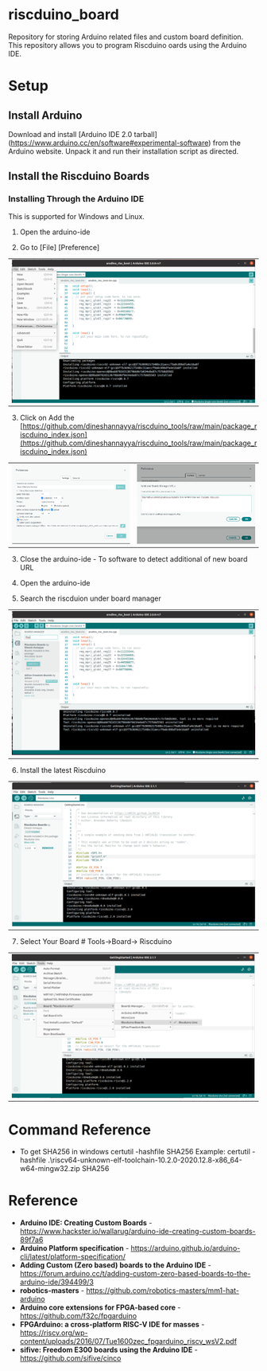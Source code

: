 # riscduino_board
Repository for storing Arduino related files and custom board definition.
This repository allows you to program Riscduino oards using the Arduino IDE.

# Setup #

## Install Arduino ##

Download and install [Arduino IDE 2.0 tarball] (https://www.arduino.cc/en/software#experimental-software) from the Arduino website. Unpack it and run their installation script as directed.

## Install the Riscduino Boards ##

### Installing Through the Arduino IDE ###

This is supported for Windows and Linux.

1. Open the arduino-ide

2. Go to [File] [Preference]
<table>
  <tr>
    <td  align="center"><img src="./docs/source/_static/Riscdunio-board-install-0.png" ></td>
  </tr>
</table>

3. Click on <Additional Board Manager URL>
   Add the [https://github.com/dineshannayya/riscduino_tools/raw/main/package_riscduino_index.json](https://github.com/dineshannayya/riscduino_tools/raw/main/package_riscduino_index.json)  
<table>
  <tr>
    <td  align="center"><img src="./docs/source/_static/Riscduino-board-install-1.png" ></td>
    <td  align="center"><img src="./docs/source/_static/Riscduino-board-install-2.png" ></td>
  </tr>
</table>

3. Close the arduino-ide  - To software to detect additional of new board URL

4. Open the arduino-ide

5. Search the riscduion under board manager
<table>
  <tr>
    <td  align="center"><img src="./docs/source/_static/Riscduino-board-install-3.png" ></td>
  </tr>
</table>

6. Install the latest Riscduino
<table>
  <tr>
    <td  align="center"><img src="./docs/source/_static/Riscduino-board-install-4.png" ></td>
  </tr>
</table>

7.  Select Your Board #
    Tools->Board-> Riscduino
 
<table>
  <tr>
    <td  align="center"><img src="./docs/source/_static/Riscduino-board-install-5.png" ></td>
  </tr>
</table>


# Command Reference

*  To get SHA256 in windows 
certutil -hashfile <example> SHA256
Example: certutil -hashfile .\riscv64-unknown-elf-toolchain-10.2.0-2020.12.8-x86_64-w64-mingw32.zip SHA256


# Reference

* **Arduino IDE: Creating Custom Boards** - https://www.hackster.io/wallarug/arduino-ide-creating-custom-boards-89f7a6
* **Arduino Platform specification** - https://arduino.github.io/arduino-cli/latest/platform-specification/
* **Adding Custom (Zero based) boards to the Arduino IDE** - https://forum.arduino.cc/t/adding-custom-zero-based-boards-to-the-arduino-ide/394499/3
* **robotics-masters** - https://github.com/robotics-masters/mm1-hat-arduino
* **Arduino core extensions for FPGA-based core** -https://github.com/f32c/fpgarduino
* **FPGArduino: a cross-platform RISC-V IDE for masses** - https://riscv.org/wp-content/uploads/2016/07/Tue1600zec_fpgarduino_riscv_wsV2.pdf
* **sifive: Freedom E300 boards using the Arduino IDE** - https://github.com/sifive/cinco

